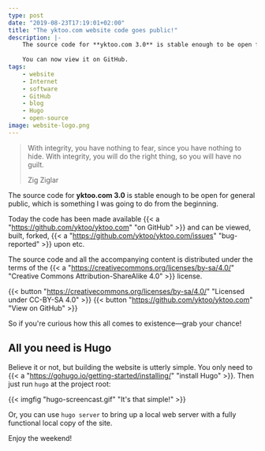 ```yaml
---
type: post
date: "2019-08-23T17:19:01+02:00"
title: "The yktoo.com website code goes public!"
description: |-
    The source code for **yktoo.com 3.0** is stable enough to be open for general public, which is something I was going to do from the beginning.
    
    You can now view it on GitHub.
tags:
    - website
    - Internet
    - software
    - GitHub
    - blog
    - Hugo
    - open-source
image: website-logo.png
---
```


> With integrity, you have nothing to fear, since you have nothing to hide. With integrity, you will do the right thing, so you will have no guilt.
> <footer class="blockquote-footer">Zig Ziglar</footer>

The source code for **yktoo.com 3.0** is stable enough to be open for general public, which is something I was going to do from the beginning.

Today the code has been made available {{< a "https://github.com/yktoo/yktoo.com" "on GitHub" >}} and can be viewed, built, forked, {{< a "https://github.com/yktoo/yktoo.com/issues" "bug-reported" >}} upon etc.

The source code and all the accompanying content is distributed under the terms of the {{< a "https://creativecommons.org/licenses/by-sa/4.0/" "Creative Commons Attribution-ShareAlike 4.0" >}} license.

{{< button "https://creativecommons.org/licenses/by-sa/4.0/" "<i class='fab fa-creative-commons'></i><i class='fab fa-creative-commons-by'></i><i class='fab fa-creative-commons-sa bycon'></i>Licensed under CC-BY-SA 4.0" >}}
{{< button "https://github.com/yktoo/yktoo.com" "<i class='fab fa-github bycon'></i>View on GitHub" >}}

So if you're curious how this all comes to existence—grab your chance!

## All you need is Hugo

Believe it or not, but building the website is utterly simple. You only need to {{< a "https://gohugo.io/getting-started/installing/" "install Hugo" >}}. Then just run `hugo` at the project root:

{{< imgfig "hugo-screencast.gif" "It's that simple!" >}}

Or, you can use `hugo server` to bring up a local web server with a fully functional local copy of the site.

Enjoy the weekend!
